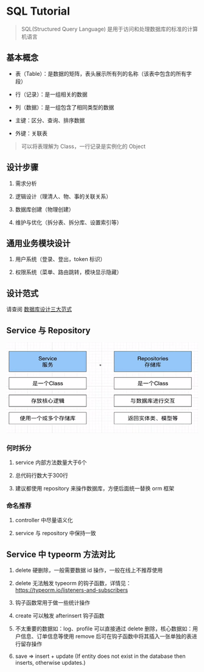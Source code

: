 # SQL Tutorial

> SQL(Structured Query Language) 是用于访问和处理数据库的标准的计算机语言

## 基本概念

- 表（Table）：是数据的矩阵，表头展示所有列的名称（该表中包含的所有字段）

- 行（记录）：是一组相关的数据

- 列（数据）：是一组包含了相同类型的数据

- 主键：区分、查询、排序数据

- 外键：关联表

> 可以将表理解为 Class，一行记录是实例化的 Object

## 设计步骤

1. 需求分析

2. 逻辑设计（理清人、物、事的关联关系）

3. 数据库创建（物理创建）

4. 维护与优化（拆分表、拆分库、设置索引等）

## 通用业务模块设计

1. 用户系统（登录、登出，token 标识）

2. 权限系统（菜单、路由跳转，模块显示隐藏）

## 设计范式

请查阅 [数据库设计三大范式](./sql-design.md)

## Service 与 Repository

![service-repository-different](./service-repository-different.png)

### 何时拆分

1. service 内部方法数量大于6个

2. 总代码行数大于300行

3. 建议都使用 repository 来操作数据库，方便后面统一替换 orm 框架

### 命名推荐

1. controller 中尽量语义化

2. service 与 repository 中保持一致

## Service 中 typeorm 方法对比

1. delete 硬删除，一般需要数据 id 操作，一般在线上不推荐使用

2. delete 无法触发 typeorm 的钩子函数，详情见：<https://typeorm.io/listeners-and-subscribers>

3. 钩子函数常用于做一些统计操作

4. create 可以触发 afterinsert 钩子函数

5. 不太重要的数据如：log、profile 可以直接通过 delete 删除，核心数据如：用户信息、订单信息等使用 remove 后可在钩子函数中将其插入一张单独的表进行留存操作

6. save => insert + update (If entity does not exist in the database then inserts, otherwise updates.)
